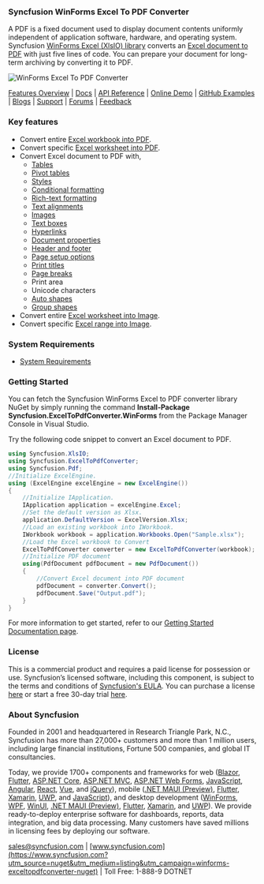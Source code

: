 ### Syncfusion WinForms Excel To PDF Converter
A PDF is a fixed document used to display document contents uniformly independent of application software, hardware, and operating system. Syncfusion [WinForms Excel (XlsIO) library](https://www.syncfusion.com/excel-framework/net?utm_source=nuget&utm_medium=listing&utm_campaign=winforms-exceltopdfconverter-nuget) converts an [Excel document to PDF](https://www.syncfusion.com/excel-framework/net/excel-to-pdf-conversion?utm_source=nuget&utm_medium=listing&utm_campaign=winforms-exceltopdfconverter-nuget) with just five lines of code. You can prepare your document for long-term archiving by converting it to PDF.

![WinForms Excel To PDF Converter](https://cdn.syncfusion.com/nuget-readme/fileformats/net-excel-to-pdf.png)

[Features Overview](https://www.syncfusion.com/excel-framework/net/excel-to-pdf-conversion?utm_source=nuget&utm_medium=listing&utm_campaign=winforms-exceltopdfconverter-nuget) | [Docs](https://help.syncfusion.com/file-formats/xlsio/excel-to-pdf-conversion?utm_source=nuget&utm_medium=listing&utm_campaign=winforms-exceltopdfconverter-nuget) | [API Reference](https://help.syncfusion.com/cr/file-formats/Syncfusion.ExcelToPdfConverter.html?utm_source=nuget&utm_medium=listing&utm_campaign=winforms-exceltopdfconverter-nuget) | [Online Demo](https://ej2.syncfusion.com/aspnetmvc/XlsIO/ExcelToPDF#/bootstrap5?utm_source=nuget&utm_medium=listing&utm_campaign=winforms-exceltopdfconverter-nuget) | [GitHub Examples](https://github.com/SyncfusionExamples/XlsIO-Examples/tree/master/Excel%20to%20PDF?utm_source=nuget&utm_medium=listing&utm_campaign=winforms-exceltopdfconverter-nuget) | [Blogs](https://www.syncfusion.com/blogs/?utm_source=nuget&utm_medium=listing&utm_campaign=windowsfroms-exceltopdfconverter-nuget&s=excel) | [Support](https://support.syncfusion.com/create?utm_source=nuget&utm_medium=listing&utm_campaign=winforms-exceltopdfconverter-nuget) | [Forums](https://www.syncfusion.com/forums?utm_source=nuget&utm_medium=listing&utm_campaign=winforms-exceltopdfconverter-nuget) | [Feedback](https://www.syncfusion.com/feedback/winforms?utm_source=nuget&utm_medium=listing&utm_campaign=winforms-exceltopdfconverter-nuget)

### Key features
* Convert entire [Excel workbook into PDF](https://help.syncfusion.com/file-formats/xlsio/excel-to-pdf-conversion#workbook-to-pdf?utm_source=nuget&utm_medium=listing&utm_campaign=winforms-exceltopdfconverter-nuget).
* Convert specific [Excel worksheet into PDF](https://help.syncfusion.com/file-formats/xlsio/excel-to-pdf-conversion#worksheet-to-pdf?utm_source=nuget&utm_medium=listing&utm_campaign=winforms-exceltopdfconverter-nuget).
* Convert Excel document to PDF with,
  * [Tables](https://help.syncfusion.com/file-formats/xlsio/working-with-excel-tables?utm_source=nuget&utm_medium=listing&utm_campaign=winforms-exceltopdfconverter-nuget)
  * [Pivot tables](https://help.syncfusion.com/file-formats/xlsio/working-with-pivot-tables?utm_source=nuget&utm_medium=listing&utm_campaign=winforms-exceltopdfconverter-nuget)
  * [Styles](https://help.syncfusion.com/file-formats/xlsio/working-with-cell-or-range-formatting#create-a-style?utm_source=nuget&utm_medium=listing&utm_campaign=winforms-exceltopdfconverter-nuget)
  * [Conditional formatting](https://help.syncfusion.com/file-formats/xlsio/working-with-conditional-formatting?utm_source=nuget&utm_medium=listing&utm_campaign=winforms-exceltopdfconverter-nuget)
  * [Rich-text formatting](https://help.syncfusion.com/file-formats/xlsio/working-with-cell-or-range-formatting#rich-text-formatting?utm_source=nuget&utm_medium=listing&utm_campaign=winforms-exceltopdfconverter-nuget)
  * [Text alignments](https://help.syncfusion.com/file-formats/xlsio/working-with-cell-or-range-formatting#apply-cell-text-alignment?utm_source=nuget&utm_medium=listing&utm_campaign=winforms-exceltopdfconverter-nuget)
  * [Images](https://help.syncfusion.com/file-formats/xlsio/working-with-pictures?utm_source=nuget&utm_medium=listing&utm_campaign=winforms-exceltopdfconverter-nuget)
  * [Text boxes](https://help.syncfusion.com/file-formats/xlsio/working-with-drawing-objects#text-box?utm_source=nuget&utm_medium=listing&utm_campaign=winforms-exceltopdfconverter-nuget)
  * [Hyperlinks](https://help.syncfusion.com/file-formats/xlsio/worksheet-cells-manipulation#hyperlinks?utm_source=nuget&utm_medium=listing&utm_campaign=winforms-exceltopdfconverter-nuget)
  * [Document properties](https://www.syncfusion.com/kb/8441/add-custom-properties-into-excel-document?utm_source=nuget&utm_medium=listing&utm_campaign=winforms-exceltopdfconverter-nuget)
  * [Header and footer](https://www.syncfusion.com/kb/1933/add-excel-headers-and-footers-in-c-vb-net?utm_source=nuget&utm_medium=listing&utm_campaign=winforms-exceltopdfconverter-nuget)
  * [Page setup options](https://help.syncfusion.com/file-formats/xlsio/working-with-excel-worksheet#page-setup-settings?utm_source=nuget&utm_medium=listing&utm_campaign=winforms-exceltopdfconverter-nuget)
  * [Print titles](https://help.syncfusion.com/file-formats/xlsio/working-with-excel-worksheet#page-setup-settings?utm_source=nuget&utm_medium=listing&utm_campaign=winforms-exceltopdfconverter-nuget)
  * [Page breaks](https://help.syncfusion.com/file-formats/xlsio/working-with-excel-worksheet#page-setup-settings?utm_source=nuget&utm_medium=listing&utm_campaign=winforms-exceltopdfconverter-nuget)
  * Print area
  * Unicode characters
  * [Auto shapes](https://help.syncfusion.com/file-formats/xlsio/working-with-drawing-objects#autoshapes?utm_source=nuget&utm_medium=listing&utm_campaign=winforms-exceltopdfconverter-nuget)
  * [Group shapes](https://help.syncfusion.com/file-formats/xlsio/working-with-drawing-objects#group-shapes?utm_source=nuget&utm_medium=listing&utm_campaign=winforms-exceltopdfconverter-nuget)
* Convert entire [Excel worksheet into Image](https://help.syncfusion.com/file-formats/xlsio/worksheet-to-image-conversion?utm_source=nuget&utm_medium=listing&utm_campaign=winforms-exceltopdfconverter-nuget).
* Convert specific [Excel range into Image](https://help.syncfusion.com/file-formats/xlsio/worksheet-to-image-conversion?utm_source=nuget&utm_medium=listing&utm_campaign=winforms-exceltopdfconverter-nuget).

### System Requirements

* [System Requirements](https://help.syncfusion.com/file-formats/installation-and-upgrade/system-requirements?utm_source=nuget&utm_medium=listing&utm_campaign=winforms-exceltopdfconverter-nuget)

### Getting Started

You can fetch the Syncfusion WinForms Excel to PDF converter library NuGet by simply running the command **Install-Package Syncfusion.ExcelToPdfConverter.WinForms** from the Package Manager Console in Visual Studio.

Try the following code snippet to convert an Excel document to PDF.

```csharp
using Syncfusion.XlsIO;
using Syncfusion.ExcelToPdfConverter;
using Syncfusion.Pdf;
//Initialize ExcelEngine.
using (ExcelEngine excelEngine = new ExcelEngine())
{
    //Initialize IApplication.
    IApplication application = excelEngine.Excel;
    //Set the default version as Xlsx.
    application.DefaultVersion = ExcelVersion.Xlsx;
    //Load an existing workbook into IWorkbook.
    IWorkbook workbook = application.Workbooks.Open("Sample.xlsx");
    //Load the Excel workbook to Convert
    ExcelToPdfConverter converter = new ExcelToPdfConverter(workbook);
    //Initialize PDF document
    using(PdfDocument pdfDocument = new PdfDocument())
    {
        //Convert Excel document into PDF document
        pdfDocument = converter.Convert();
        pdfDocument.Save("Output.pdf");
	}
}
```

For more information to get started, refer to our [Getting Started Documentation page](https://help.syncfusion.com/file-formats/xlsio/getting-started-create-excel-file-csharp-vbnet?utm_source=nuget&utm_medium=listing&utm_campaign=winforms-exceltopdfconverter-nuget).

### License

This is a commercial product and requires a paid license for possession or use. Syncfusion’s licensed software, including this component, is subject to the terms and conditions of [Syncfusion's EULA](https://www.syncfusion.com/eula/es/?utm_source=nuget&utm_medium=listing&utm_campaign=winforms-exceltopdfconverter-nuget). You can purchase a license [here](https://www.syncfusion.com/sales/products?utm_source=nuget&utm_medium=listing&utm_campaign=winforms-exceltopdfconverter-nuget) or start a free 30-day trial [here](https://www.syncfusion.com/account/manage-trials/start-trials?utm_source=nuget&utm_medium=listing&utm_campaign=winforms-exceltopdfconverter-nuget).

### About Syncfusion

Founded in 2001 and headquartered in Research Triangle Park, N.C., Syncfusion has more than 27,000+ customers and more than 1 million users, including large financial institutions, Fortune 500 companies, and global IT consultancies.
 
Today, we provide 1700+ components and frameworks for web ([Blazor](https://www.syncfusion.com/blazor-components?utm_source=nuget&utm_medium=listing&utm_campaign=winforms-exceltopdfconverter-nuget), [Flutter](https://www.syncfusion.com/flutter-widgets?utm_source=nuget&utm_medium=listing&utm_campaign=winforms-exceltopdfconverter-nuget), [ASP.NET Core](https://www.syncfusion.com/aspnet-core-ui-controls?utm_source=nuget&utm_medium=listing&utm_campaign=winforms-exceltopdfconverter-nuget), [ASP.NET MVC](https://www.syncfusion.com/aspnet-mvc-ui-controls?utm_source=nuget&utm_medium=listing&utm_campaign=winforms-exceltopdfconverter-nuget), [ASP.NET Web Forms](https://www.syncfusion.com/jquery/aspnet-webforms-ui-controls?utm_source=nuget&utm_medium=listing&utm_campaign=winforms-exceltopdfconverter-nuget), [JavaScript](https://www.syncfusion.com/javascript-ui-controls?utm_source=nuget&utm_medium=listing&utm_campaign=winforms-exceltopdfconverter-nuget), [Angular](https://www.syncfusion.com/angular-ui-components?utm_source=nuget&utm_medium=listing&utm_campaign=winforms-exceltopdfconverter-nuget), [React](https://www.syncfusion.com/react-ui-components?utm_source=nuget&utm_medium=listing&utm_campaign=winforms-exceltopdfconverter-nuget), [Vue](https://www.syncfusion.com/vue-ui-components?utm_source=nuget&utm_medium=listing&utm_campaign=winforms-exceltopdfconverter-nuget), and [jQuery](https://www.syncfusion.com/jquery-ui-widgets?utm_source=nuget&utm_medium=listing&utm_campaign=winforms-exceltopdfconverter-nuget)), mobile ([.NET MAUI (Preview)](https://www.syncfusion.com/maui-controls?utm_source=nuget&utm_medium=listing&utm_campaign=winforms-exceltopdfconverter-nuget), [Flutter](https://www.syncfusion.com/flutter-widgets?utm_source=nuget&utm_medium=listing&utm_campaign=winforms-exceltopdfconverter-nuget), [Xamarin](https://www.syncfusion.com/xamarin-ui-controls?utm_source=nuget&utm_medium=listing&utm_campaign=winforms-exceltopdfconverter-nuget), [UWP](https://www.syncfusion.com/uwp-ui-controls?utm_source=nuget&utm_medium=listing&utm_campaign=winforms-exceltopdfconverter-nuget), and [JavaScript](https://www.syncfusion.com/javascript-ui-controls?utm_source=nuget&utm_medium=listing&utm_campaign=winforms-exceltopdfconverter-nuget)), and desktop development ([WinForms](https://www.syncfusion.com/winforms-ui-controls?utm_source=nuget&utm_medium=listing&utm_campaign=winforms-exceltopdfconverter-nuget), [WPF](https://www.syncfusion.com/wpf-controls?utm_source=nuget&utm_medium=listing&utm_campaign=winforms-exceltopdfconverter-nuget), [WinUI](https://www.syncfusion.com/winui-controls?utm_source=nuget&utm_medium=listing&utm_campaign=winforms-exceltopdfconverter-nuget), [.NET MAUI (Preview)](https://www.syncfusion.com/maui-controls?utm_source=nuget&utm_medium=listing&utm_campaign=winforms-exceltopdfconverter-nuget), [Flutter](https://www.syncfusion.com/flutter-widgets?utm_source=nuget&utm_medium=listing&utm_campaign=winforms-exceltopdfconverter-nuget), [Xamarin](https://www.syncfusion.com/xamarin-ui-controls?utm_source=nuget&utm_medium=listing&utm_campaign=winforms-exceltopdfconverter-nuget), and [UWP](https://www.syncfusion.com/uwp-ui-controls?utm_source=nuget&utm_medium=listing&utm_campaign=winforms-exceltopdfconverter-nuget)). We provide ready-to-deploy enterprise software for dashboards, reports, data integration, and big data processing. Many customers have saved millions in licensing fees by deploying our software.

[sales@syncfusion.com](mailto:sales@syncfusion.com?Subject=Syncfusion%20WinForms%20ExcelToPDFConverter-%20NuGet) | [www.syncfusion.com](https://www.syncfusion.com?utm_source=nuget&utm_medium=listing&utm_campaign=winforms-exceltopdfconverter-nuget) | Toll Free: 1-888-9 DOTNET